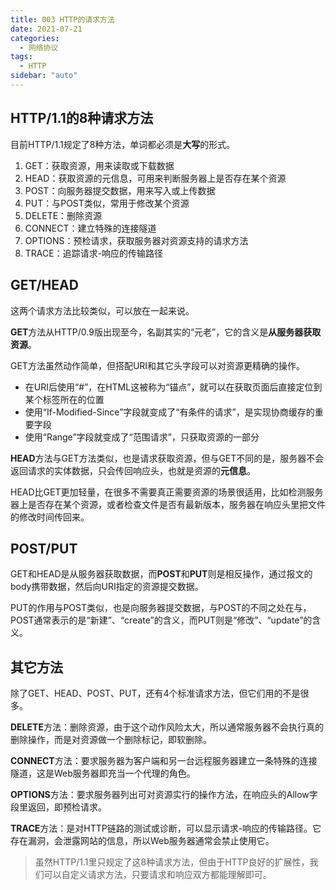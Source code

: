 ```yaml
---
title: 003 HTTP的请求方法
date: 2021-07-21
categories:
  - 网络协议
tags:
  - HTTP
sidebar: "auto"
---
```


## HTTP/1.1的8种请求方法
目前HTTP/1.1规定了8种方法，单词都必须是**大写**的形式。
1. GET：获取资源，用来读取或下载数据
2. HEAD：获取资源的元信息，可用来判断服务器上是否存在某个资源
3. POST：向服务器提交数据，用来写入或上传数据
4. PUT：与POST类似，常用于修改某个资源
5. DELETE：删除资源
6. CONNECT：建立特殊的连接隧道
7. OPTIONS：预检请求，获取服务器对资源支持的请求方法
8. TRACE：追踪请求-响应的传输路径

## GET/HEAD
这两个请求方法比较类似，可以放在一起来说。

**GET**方法从HTTP/0.9版出现至今，名副其实的“元老”，它的含义是**从服务器获取资源**。

GET方法虽然动作简单，但搭配URI和其它头字段可以对资源更精确的操作。
- 在URI后使用“#”，在HTML这被称为“锚点”，就可以在获取页面后直接定位到某个标签所在的位置
- 使用“If-Modified-Since”字段就变成了“有条件的请求”，是实现协商缓存的重要字段
- 使用“Range”字段就变成了“范围请求”，只获取资源的一部分

**HEAD**方法与GET方法类似，也是请求获取资源，但与GET不同的是，服务器不会返回请求的实体数据，只会传回响应头，也就是资源的**元信息**。

HEAD比GET更加轻量，在很多不需要真正需要资源的场景很适用，比如检测服务器上是否存在某个资源，或者检查文件是否有最新版本，服务器在响应头里把文件的修改时间传回来。

## POST/PUT

GET和HEAD是从服务器获取数据，而**POST**和**PUT**则是相反操作，通过报文的body携带数据，然后向URI指定的资源提交数据。

PUT的作用与POST类似，也是向服务器提交数据，与POST的不同之处在与，POST通常表示的是“新建”、“create”的含义，而PUT则是“修改”、“update”的含义。

## 其它方法

除了GET、HEAD、POST、PUT，还有4个标准请求方法，但它们用的不是很多。

**DELETE**方法：删除资源，由于这个动作风险太大，所以通常服务器不会执行真的删除操作，而是对资源做一个删除标记，即软删除。

**CONNECT**方法：要求服务器为客户端和另一台远程服务器建立一条特殊的连接隧道，这是Web服务器即充当一个代理的角色。

**OPTIONS**方法：要求服务器列出可对资源实行的操作方法，在响应头的Allow字段里返回，即预检请求。

**TRACE**方法：是对HTTP链路的测试或诊断，可以显示请求-响应的传输路径。它存在漏洞，会泄露网站的信息，所以Web服务器通常会禁止使用它。

> 虽然HTTP/1.1里只规定了这8种请求方法，但由于HTTP良好的扩展性，我们可以自定义请求方法，只要请求和响应双方都能理解即可。

